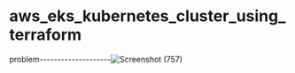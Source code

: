 # aws_eks_kubernetes_cluster_using_terraform
problem--------------------![Screenshot (757)](https://user-images.githubusercontent.com/64592542/143082682-2ac86f94-8538-45de-a2cf-11509e6ebca8.png)
